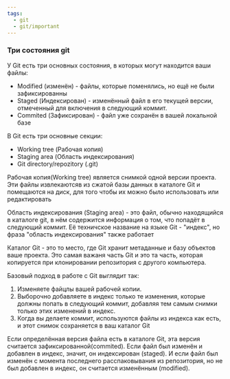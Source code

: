 ```yaml
---
tags:
  - git
  - git/important
---
```

### Три состояния git

У Git есть три основных состояния, в которых могут находится ваши файлы:
- Modified (изменён) - файлы, которые поменялись, но ещё не были зафиксированны
- Staged (Индексирован) - изменённый файл в его текущей версии, отмеченный для включения в следующий коммит.
- Commited (Зафиксирован) - файл уже сохранён в вашей локальной базе


В Git есть три основные секции:
- Working tree (Рабочая копия)
- Staging area (Область индексирования)
- Git directory/repozitory (.git)


Рабочая копия(Working tree) является снимкой одной версии проекта. Эти файлы извлекаютсяв из сжатой базы данных в каталоге Git и помещаются на диск, для того чтобы их можно было использовать или редактировать

Область индексирования (Staging area) - это файл, обычно находящийся в каталоге git, в нём содержится информация о том, что попадёт в следующий коммит. Её техничское название на языке Git - "индекс", но фраза "область индексирования" также работает

Каталог Git - это то место, где Git хранит метаданные и базу объектов ваше проекта. Это самая важаня часть Git и это та часть, которая копируется при клонировании репозитория с другого компьютера.

Базовый подход в работе с Git выглядит так:
1. Изменяете файцлы вашей рабочей копии.
2. Выборочно добавляете в индекс только те изменения, которые должны попать в следующий коммит, добавляя тем самым снимки только этих изменений в индекс.
3. Когда вы делаете коммит, используются файлы из индекса как есть, и этот снимок сохраняется в ваш каталог Git

Если определённая версия файла есть в каталоге Git, эта версия считается зафиксированной(commited). Если файл был изменён и добавлен в индекс, значит, он индексирован (staged). И если файл был изменён с момента последнего расспаковывания из репозитория, но не был добавлен в индекс, он считается изменённым (modified).